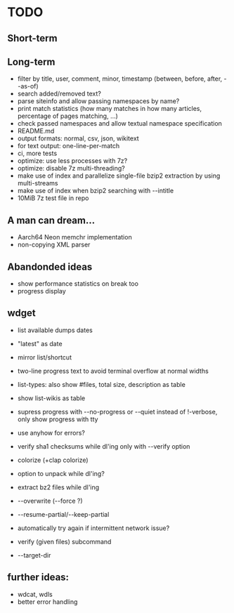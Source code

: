 # TODO

## Short-term

## Long-term
- filter by title, user, comment, minor, timestamp (between, before, after, --as-of)
- search added/removed text?
- parse siteinfo and allow passing namespaces by name?
- print match statistics (how many matches in how many articles, percentage of pages matching, ...)
- check passed namespaces and allow textual namespace specification
- README.md
- output formats: normal, csv, json, wikitext
- for text output: one-line-per-match
- ci, more tests
- optimize: use less processes with 7z?
- optimize: disable 7z multi-threading?
- make use of index and parallelize single-file bzip2 extraction by using multi-streams
- make use of index when bzip2 searching with --intitle
- 10MiB 7z test file in repo

## A man can dream...
- Aarch64 Neon memchr implementation
- non-copying XML parser

## Abandonded ideas
- show performance statistics on break too
- progress display

## wdget
- list available dumps dates
- "latest" as date
- mirror list/shortcut
- two-line progress text to avoid terminal overflow at normal widths
- list-types: also show #files, total size, description as table
- show list-wikis as table
- supress progress with --no-progress or --quiet instead of !-verbose, only show progress with tty

- use anyhow for errors?
- verify sha1 checksums while dl'ing only with --verify option
- colorize (+clap colorize)
- option to unpack while dl'ing?
- extract bz2 files while dl'ing
- --overwrite (--force ?)
- --resume-partial/--keep-partial
- automatically try again if intermittent network issue?
- verify (given files) subcommand
- --target-dir

## further ideas:
- wdcat, wdls
- better error handling